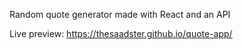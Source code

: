 Random quote generator made with React and an API

Live preview: https://thesaadster.github.io/quote-app/